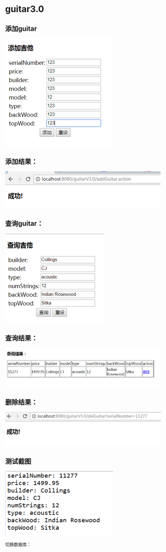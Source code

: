 # guitar3.0

添加guitar
-------------

![](https://github.com/liu09143720/guitar3.0/blob/master/add.PNG)

添加结果：
------

![](https://github.com/liu09143720/guitar3.0/blob/master/success.PNG)

查询guitar：
-------

![](https://github.com/liu09143720/guitar3.0/blob/master/search.PNG)

查询结果：
---------

![](https://github.com/liu09143720/guitar3.0/blob/master/result.PNG)

删除结果：
----------

![](https://github.com/liu09143720/guitar3.0/blob/master/del.PNG)

测试截图
-------

![](https://github.com/liu09143720/guitar3.0/blob/master/test.PNG)


切换数据库：



